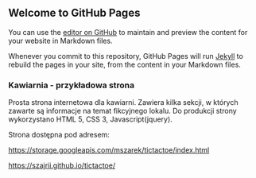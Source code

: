 ## Welcome to GitHub Pages

You can use the [editor on GitHub](https://github.com/Szajrii/tictactoe/edit/master/README.md) to maintain and preview the content for your website in Markdown files.

Whenever you commit to this repository, GitHub Pages will run [Jekyll](https://jekyllrb.com/) to rebuild the pages in your site, from the content in your Markdown files.

### Kawiarnia - przykładowa strona

Prosta strona internetowa dla kawiarni. Zawiera kilka sekcji, w których zawarte są informacje na temat fikcyjnego lokalu. Do produkcji strony wykorzystano HTML 5, CSS 3, Javascript(jquery).

Strona dostępna pod adresem: 

https://storage.googleapis.com/mszarek/tictactoe/index.html

https://szajrii.github.io/tictactoe/


